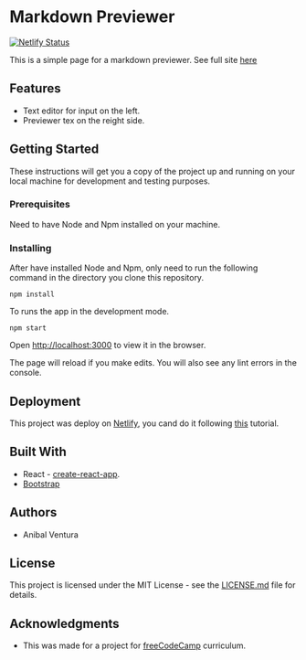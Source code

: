 # Markdown Previewer

[![Netlify Status](https://api.netlify.com/api/v1/badges/89611954-cc5e-4a76-83b9-c078ff92a390/deploy-status)](https://app.netlify.com/sites/angry-archimedes-91fc53/deploys)

This is a simple page for a markdown previewer. See full site [here](https://markdownpreviewer-av.netlify.com/)

## Features

- Text editor for input on the left.
- Previewer tex on the reight side.

## Getting Started

These instructions will get you a copy of the project up and running on your local machine for development and testing purposes.

### Prerequisites

Need to have Node and Npm installed on your machine.

### Installing

After have installed Node and Npm, only need to run the following command in the directory you clone this repository.

```
npm install
```

To runs the app in the development mode.

```
npm start
```

Open [http://localhost:3000](http://localhost:3000) to view it in the browser.

The page will reload if you make edits. You will also see any lint errors in the console.

## Deployment

This project was deploy on [Netlify](www.netlify.com), you cand do it following [this](https://dev.to/easybuoy/deploying-react-app-from-github-to-netlify-3a9j) tutorial.

## Built With

- React - [create-react-app](https://github.com/facebook/create-react-app).
- [Bootstrap](https://getbootstrap.com/)

## Authors

- Anibal Ventura

## License

This project is licensed under the MIT License - see the [LICENSE.md](LICENSE.md) file for details.

## Acknowledgments

- This was made for a project for [freeCodeCamp](https://www.freecodecamp.org/) curriculum.
